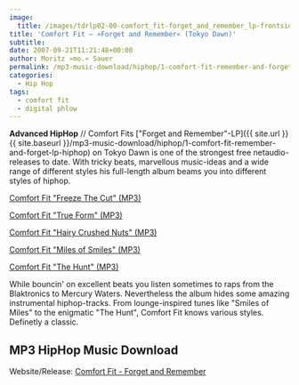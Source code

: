```yaml
---
image:
  title: /images/tdrlp02-00-comfort_fit-forget_and_remember_lp-frontside_small.jpg
title: 'Comfort Fit – »Forget and Remember« (Tokyo Dawn)'
subtitle: 
date: 2007-09-21T11:21:48+00:00
author: Moritz »mo.« Sauer
permalink: /mp3-music-download/hiphop/1-comfort-fit-remember-and-forget-lp-hiphop
categories:
  - Hip Hop
tags:
  - comfort fit
  - digital phlow
---
```

**Advanced HipHop** // Comfort Fits ["Forget and Remember"-LP]({{ site.url }}{{ site.baseurl }}/mp3-music-download/hiphop/1-comfort-fit-remember-and-forget-lp-hiphop) on Tokyo Dawn is one of the strongest free netaudio-releases to date. With tricky beats, marvellous music-ideas and a wide range of different styles his full-length album beams you into different styles of hiphop.

[Comfort Fit "Freeze The Cut" (MP3)](http://ftp.scene.org/pub/music/groups/tokyodawn/tdrlp02-comfort_fit-forget_and_remember_lp/tdrlp02-04-comfort_fit-freeze_the_cut_feat_blaktroniks.mp3)
  
[Comfort Fit "True Form" (MP3)](http://ftp.scene.org/pub/music/groups/tokyodawn/tdrlp02-comfort_fit-forget_and_remember_lp/tdrlp02-06-comfort_fit-true_form.mp3)
  
[Comfort Fit "Hairy Crushed Nuts" (MP3)](http://ftp.scene.org/pub/music/groups/tokyodawn/tdrlp02-comfort_fit-forget_and_remember_lp/tdrlp02-15-comfort_fit-hairy_crushed_nuts.mp3)
  
[Comfort Fit "Miles of Smiles" (MP3)](http://ftp.scene.org/pub/music/groups/tokyodawn/tdrlp02-comfort_fit-forget_and_remember_lp/tdrlp02-20-comfort_fit-miles_of_smiles.mp3)
  
[Comfort Fit "The Hunt" (MP3)](http://ftp.scene.org/pub/music/groups/tokyodawn/tdrlp02-comfort_fit-forget_and_remember_lp/tdrlp02-16-comfort_fit-the_hunt.mp3)

<!--more-->

<!--adsense-->

While bouncin' on excellent beats you listen sometimes to raps from the Blaktronics to Mercury Waters. Nevertheless the album hides some amazing instrumental hiphop-tracks. From lounge-inspired tunes like "Smiles of Miles" to the enigmatic "The Hunt", Comfort Fit knows various styles. Definetly a classic.

## MP3 HipHop Music Download

Website/Release: [Comfort Fit - Forget and Remember](http://www.comfortfit.de/forget-and-remember-lp/)